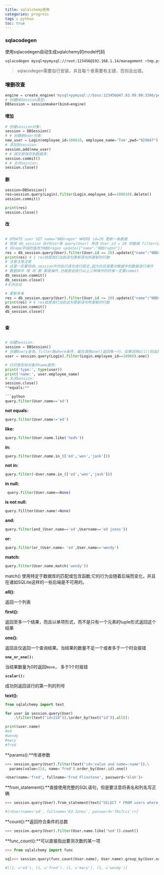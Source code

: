 ```yaml
---
title: sqlalchemy使用
categories: progress
tags : python
toc: true
---
```


### sqlacodegen
使用sqlacodegen自动生成sqlalchemy的model代码
```bash
sqlacodegen mysql+pymysql://root:123456@192.168.1.14/management >tmp.py"
```

> sqlacodegen需要自行安装，并且每个表需要有主键，否则会出错。




### 增删改查
```python
engine = create_engine('mysql+pymysql://boss:123456@47.93.99.98:3306/personnel')
# 创建DBSession类型:
DBSession = sessionmaker(bind=engine)
```
#### 增加
```python
# 创建session对象:
session = DBSession()
# # 创建新User对象:
new_user = Login(employee_id=100010, employee_name='Tom',pwd="929847")
# 添加到session:
session.add(new_user)
# # 提交即保存到数据库:
session.commit()
# # 关闭session:
session.close()
```
#### 删
```python
session=DBSession()
res=session.query(Login).filter(Login.employee_id==100010).delete()
session.commit()

print(res)
session.close()
```

#### 改
```python

# UPDATE user SET name="NBDragon" WHERE id=20 更新一条数据
# 使用 db_session 执行User表 query(User) 筛选 User.id = 20 的数据 filter(User.id == 20)
# 将name字段的值改为NBDragon update({"name":"NBDragon"})
res = db_session.query(User).filter(User.id == 20).update({"name":"NBDragon"})
print(res) # 1 res就是我们当前这句更新语句所更新的行数
# 注意注意注意
# 这里一定要将db_session中的执行语句进行提交,因为你这是要对数据中的数据进行操作
# 数据库中 增 改 删 都是操作,也就是说执行以上三种操作的时候一定要commit
db_session.commit()
db_session.close()
#关闭会话

# 更新多条
res = db_session.query(User).filter(User.id <= 20).update({"name":"NBDragon"})
print(res) # 6 res就是我们当前这句更新语句所更新的行数
db_session.commit()
db_session.close()



```
#### 查
```python

# 创建Session:
session = DBSession()
# 创建Query查询，filter是where条件，最后调用one()返回唯一行，如果调用all()则返回所有行:
user = session.query(Login).filter(Login.employee_id==10000).one()

# 打印类型和对象的name属性:
print('type:', type(user))
print('name:', user.employee_name)
# 关闭Session:
session.close()
**equals:**  

​```python
query.filter(User.name=='ed')
```

**not equals:**

```python
query.filter(User.name!='ed')
```

**like:**

```python
query.filter(User.name.like('%ed%'))
```

**in:**

```python
query.filter(User.name.in_(['ed','wen','jask']))
```

**not in:**

```python
query.filter(~User.name.in_(['ed','wen','jask']))
```

**in null:**

```python
 query.filter(User.name==None)
```

**is not null:**

```python
query.fillter(User.name!=None)
```

**and:**

```python
query.filter(and_(User.name=='ed',Username=='ed jones'))
```

**or:**

```python
query.filter(or_(User.name= 'ed',User.name=='wendy')
```

**match:**

```python
query.filter(User.name.match('wendy'))
```

match() 使用特定于数据库的匹配或包含函数;它的行为会随着后端而变化，并且在诸如SQLite这样的一些后端是不可用的。

**all():** 

  返回一个列表

**first():**

  返回至多一个结果，而且以单项形式，而不是只有一个元素的tuple形式返回这个结果

**one():**

  返回且仅返回一个查询结果。当结果的数量不足一个或者多于一个时会报错

**`one_or_one():`**

  当结果数量为0时返回`None`， 多于1个时报错

**`scalar():`**

  成功则返回该行的第一列的列号

**text():**

```python
from sqlalchemy import text

for user in session.query(User)
	.\filter(text("id<224")).\order_by(text("id")).all():

print(user.name)
#ed
#wendy
#mary
#fred
```

**params():**传递参数

```python
>>> session.query(User).filter(text("id<:value and name=:name")).\
  params(value=224, name='fred').order_by(User.id).one()

<User(name='fred', fullname='Fred Flinstone', password='blah')>
```

**from_statement():**直接使用完整的SQL语句，但是要注意将表名和列名写正确

```python
>>> session.query(User).from_statement(text("SELECT * FROM users where name=:name")).\ params(name='ed').all()

#[<User(name='ed', fullname='Ed Jones', password='f8s7ccs')>]
```

**count():**返回符合条件的总数

```python
>>> session.query(User).filter(User.name.like('%ed')).count()
```

**func_count():**可以直接指出要测次数的某一项

```python
>>> from sqlalchemy import func

sql>>> session.query(func.count(User.name), User.name).group_by(User.name).all()

#[(1, u'ed'), (1, u'fred'), (1, u'mary'), (1, u'wendy')]
```